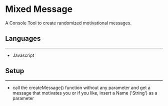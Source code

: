 # Mixed Message 

A Console Tool to create randomized motivational messages.

## Languages
---------------
- Javascript

## Setup
----------------

- call the  createMessage() function without any parameter and get a message that motivates you or if you like, insert a Name ('String') as a parameter 
